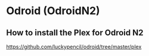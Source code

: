 # Odroid (OdroidN2)

## How to install the Plex for Odroid N2

https://github.com/luckypencil/odroid/tree/master/plex
